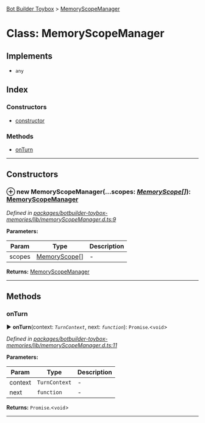 [Bot Builder Toybox](../README.md) > [MemoryScopeManager](../classes/botbuilder_toybox.memoryscopemanager.md)



# Class: MemoryScopeManager

## Implements

* `any`

## Index

### Constructors

* [constructor](botbuilder_toybox.memoryscopemanager.md#constructor)


### Methods

* [onTurn](botbuilder_toybox.memoryscopemanager.md#onturn)



---
## Constructors
<a id="constructor"></a>


### ⊕ **new MemoryScopeManager**(...scopes: *[MemoryScope](botbuilder_toybox.memoryscope.md)[]*): [MemoryScopeManager](botbuilder_toybox.memoryscopemanager.md)


*Defined in [packages/botbuilder-toybox-memories/lib/memoryScopeManager.d.ts:9](https://github.com/Stevenic/botbuilder-toybox/blob/81fc6e8/packages/botbuilder-toybox-memories/lib/memoryScopeManager.d.ts#L9)*



**Parameters:**

| Param | Type | Description |
| ------ | ------ | ------ |
| scopes | [MemoryScope](botbuilder_toybox.memoryscope.md)[]   |  - |





**Returns:** [MemoryScopeManager](botbuilder_toybox.memoryscopemanager.md)

---


## Methods
<a id="onturn"></a>

###  onTurn

► **onTurn**(context: *`TurnContext`*, next: *`function`*): `Promise`.<`void`>



*Defined in [packages/botbuilder-toybox-memories/lib/memoryScopeManager.d.ts:11](https://github.com/Stevenic/botbuilder-toybox/blob/81fc6e8/packages/botbuilder-toybox-memories/lib/memoryScopeManager.d.ts#L11)*



**Parameters:**

| Param | Type | Description |
| ------ | ------ | ------ |
| context | `TurnContext`   |  - |
| next | `function`   |  - |





**Returns:** `Promise`.<`void`>





___


